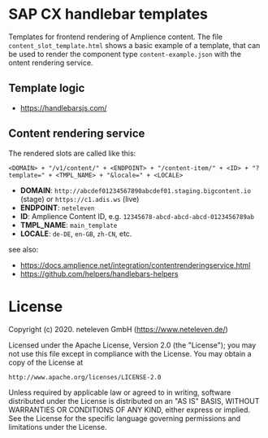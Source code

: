 # SAP CX handlebar templates

Templates for frontend rendering of Amplience content.
The file `content_slot_template.html` shows a basic example of a template, that can be used to render the component type `content-example.json` with the ontent rendering service.

## Template logic

* https://handlebarsjs.com/

## Content rendering service

The rendered slots are called like this:

`<DOMAIN> + "/v1/content/" + <ENDPOINT> + "/content-item/" + <ID> + "?template=" + <TMPL_NAME> + "&locale=" + <LOCALE>`

* __DOMAIN__: `http://abcdef01234567890abcdef01.staging.bigcontent.io` (stage) or `https://c1.adis.ws` (live)
* __ENDPOINT__: `neteleven`
* __ID__: Amplience Content ID, e.g. `12345678-abcd-abcd-abcd-0123456789ab`
* __TMPL_NAME__: `main_template`
* __LOCALE__: `de-DE`, `en-GB`, `zh-CN`, etc.

see also:
* https://docs.amplience.net/integration/contentrenderingservice.html
* https://github.com/helpers/handlebars-helpers

# License
Copyright (c) 2020. neteleven GmbH (https://www.neteleven.de/)

Licensed under the Apache License, Version 2.0 (the "License");
you may not use this file except in compliance with the License.
You may obtain a copy of the License at

    http://www.apache.org/licenses/LICENSE-2.0

Unless required by applicable law or agreed to in writing, software
distributed under the License is distributed on an "AS IS" BASIS,
WITHOUT WARRANTIES OR CONDITIONS OF ANY KIND, either express or implied.
See the License for the specific language governing permissions and
limitations under the License.
